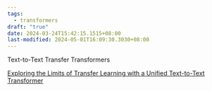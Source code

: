 ```yaml
---
tags:
  - transformers
draft: "true"
date: 2024-03-24T15:42:15.1515+08:00
last-modified: 2024-05-01T16:09:30.3030+08:00
---
```


Text-to-Text Transfer Transformers

[Exploring the Limits of Transfer Learning with a Unified Text-to-Text Transformer](https://arxiv.org/pdf/1910.10683.pdf)
